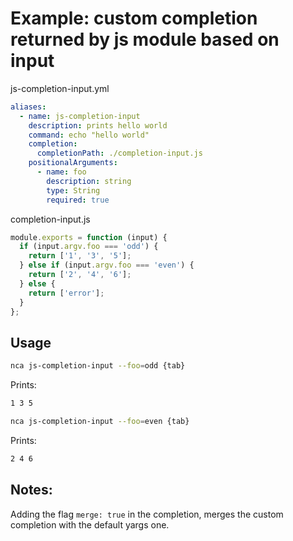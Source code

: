 # Example: custom completion returned by js module based on input

js-completion-input.yml
```yml
aliases:
  - name: js-completion-input
    description: prints hello world
    command: echo "hello world"
    completion:
      completionPath: ./completion-input.js
    positionalArguments:
      - name: foo
        description: string
        type: String
        required: true
```

completion-input.js
```js
module.exports = function (input) {
  if (input.argv.foo === 'odd') {
    return ['1', '3', '5'];
  } else if (input.argv.foo === 'even') {
    return ['2', '4', '6'];
  } else {
    return ['error'];
  }
};
```


## Usage

```bash
nca js-completion-input --foo=odd {tab}
```

Prints:
```bash
1 3 5
```

```bash
nca js-completion-input --foo=even {tab}
```

Prints:
```bash
2 4 6
```

## Notes:

Adding the flag `merge: true` in the completion, merges the custom completion with the default yargs one.
